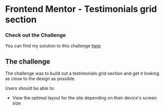 # Frontend Mentor - Testimonials grid section

### Check out the Challenge

You can find my solution to this challenge [here](https://matbac85.github.io/testimonials-grid-section/)

## The challenge

The challenge was to build out a testimonials grid section and get it looking as close to the design as possible.

Users should be able to:

- View the optimal layout for the site depending on their device's screen size
